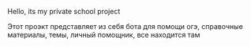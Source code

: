 Hello, its my private school project

Этот проэкт представляет из себя бота для помощи огэ, справочные материалы, темы, личный помощник, все находится там
